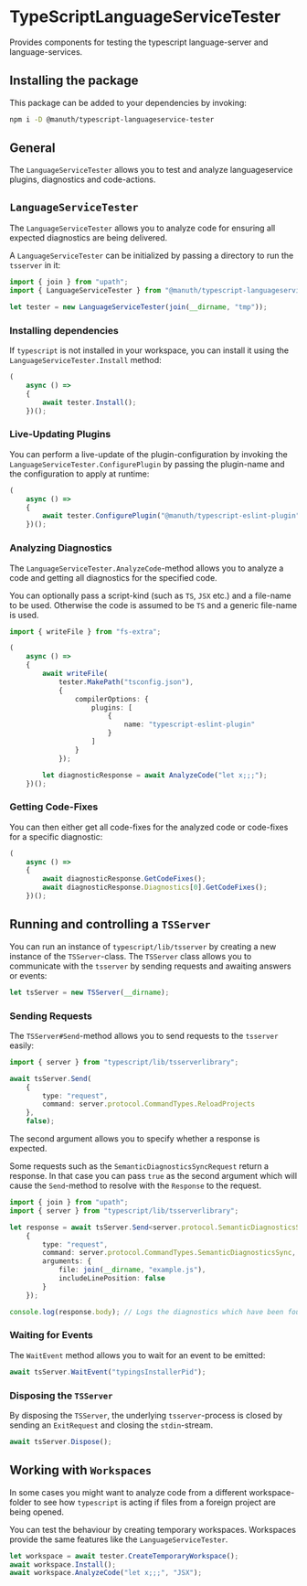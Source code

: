 # TypeScriptLanguageServiceTester
Provides components for testing the typescript language-server and language-services.

## Installing the package
This package can be added to your dependencies by invoking:

```bash
npm i -D @manuth/typescript-languageservice-tester
```

## General
The `LanguageServiceTester` allows you to test and analyze languageservice plugins, diagnostics and code-actions.

## `LanguageServiceTester`
The `LanguageServiceTester` allows you to analyze code for ensuring all expected diagnostics are being delivered.

A `LanguageServiceTester` can be initialized by passing a directory to run the `tsserver` in it:

```ts
import { join } from "upath";
import { LanguageServiceTester } from "@manuth/typescript-languageservice-tester";

let tester = new LanguageServiceTester(join(__dirname, "tmp"));
```

### Installing dependencies
If `typescript` is not installed in your workspace, you can install it using the `LanguageServiceTester.Install` method:

```ts
(
    async () =>
    {
        await tester.Install();
    })();
```

### Live-Updating Plugins
You can perform a live-update of the plugin-configuration by invoking the `LanguageServiceTester.ConfigurePlugin` by passing the plugin-name and the configuration to apply at runtime:

```ts
(
    async () =>
    {
        await tester.ConfigurePlugin("@manuth/typescript-eslint-plugin", { logLevel: "verbose" });
    })();
```

### Analyzing Diagnostics
The `LanguageServiceTester.AnalyzeCode`-method allows you to analyze a code and getting all diagnostics for the specified code.

You can optionally pass a script-kind (such as `TS`, `JSX` etc.) and a file-name to be used. Otherwise the code is assumed to be `TS` and a generic file-name is used.

```ts
import { writeFile } from "fs-extra";

(
    async () =>
    {
        await writeFile(
            tester.MakePath("tsconfig.json"),
            {
                compilerOptions: {
                    plugins: [
                        {
                            name: "typescript-eslint-plugin"
                        }
                    ]
                }
            });

        let diagnosticResponse = await AnalyzeCode("let x;;;");
    })();
```

### Getting Code-Fixes
You can then either get all code-fixes for the analyzed code or code-fixes for a specific diagnostic:

```ts
(
    async () =>
    {
        await diagnosticResponse.GetCodeFixes();
        await diagnosticResponse.Diagnostics[0].GetCodeFixes();
    })();
```

## Running and controlling a `TSServer`
You can run an instance of `typescript/lib/tsserver` by creating a new instance of the `TSServer`-class.
The `TSServer` class allows you to communicate with the `tsserver` by sending requests and awaiting answers or events:

```ts
let tsServer = new TSServer(__dirname);
```

### Sending Requests
The `TSServer#Send`-method allows you to send requests to the `tsserver` easily:

```ts
import { server } from "typescript/lib/tsserverlibrary";

await tsServer.Send(
    {
        type: "request",
        command: server.protocol.CommandTypes.ReloadProjects
    },
    false);
```

The second argument allows you to specify whether a response is expected.

Some requests such as the `SemanticDiagnosticsSyncRequest` return a response. In that case you can pass `true` as the second argument which will cause the `Send`-method to resolve with the `Response` to the request.

```ts
import { join } from "upath";
import { server } from "typescript/lib/tsserverlibrary";

let response = await tsServer.Send<server.protocol.SemanticDiagnosticsSyncRequest>(
    {
        type: "request",
        command: server.protocol.CommandTypes.SemanticDiagnosticsSync,
        arguments: {
            file: join(__dirname, "example.js"),
            includeLinePosition: false
        }
    });

console.log(response.body); // Logs the diagnostics which have been found
```

### Waiting for Events
The `WaitEvent` method allows you to wait for an event to be emitted:

```ts
await tsServer.WaitEvent("typingsInstallerPid");
```

### Disposing the `TSServer`
By disposing the `TSServer`, the underlying `tsserver`-process is closed by sending an `ExitRequest` and closing the `stdin`-stream.

```ts
await tsServer.Dispose();
```

## Working with `Workspaces`
In some cases you might want to analyze code from a different workspace-folder to see how `typescript` is acting if files from a foreign project are being opened.

You can test the behaviour by creating temporary workspaces. Workspaces provide the same features like the `LanguageServiceTester`.

```ts
let workspace = await tester.CreateTemporaryWorkspace();
await workspace.Install();
await workspace.AnalyzeCode("let x;;;", "JSX");
```

